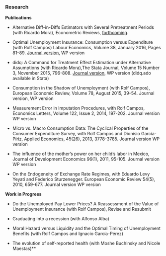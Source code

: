 ### Research

**Publications**

* Alternative Diff-in-Diffs Estimators with Several Pretreatment Periods (with Ricardo Mora), Econometric Reviews, [forthcoming](http://www.tandfonline.com/doi/abs/10.1080/07474938.2017.1348683).

* Optimal Unemployment Insurance: Consumption versus Expenditure (with Rolf Campos)  Labour Economics, Volume 38, January 2016, Pages 81–89. [Journal version](http://dx.doi.org/10.1016/j.labeco.2015.11.004), WP version

* didq: A Command for Treatment Effect Estimation under Alternative Assumptions (with Ricardo Mora),The Stata Journal, Volume 15 Number 3, November 2015,  796-808. [Journal version](http://www.stata-journal.com/article.html?article=st0405), WP version (didq.ado available in Stata)

* Consumption in the Shadow of Unemployment (with Rolf Campos),  European Economic Review, Volume 78, August 2015, 39–54. Journal version, WP version

* Measurement Error in Imputation Procedures, with Rolf Campos, Economics Letters, Volume 122, Issue 2, 2014, 197-202. Journal version WP version

* Micro vs. Macro Consumption Data: The Cyclical Properties of the Consumer Expenditure Survey, with Rolf Campos and Dionisio García-Píriz,  Applied Economics, 45(26), 2013, 3778-3785. Journal version WP version

* The influence of the mother’s power on her child’s labor in Mexico, Journal of Development Economics 96(1), 2011, 95-105. Journal version WP version

* On the Endogeneity of Exchange Rate Regimes, with Eduardo Levy Yeyati and Federico Sturzenegger. European Economic Review 54(5), 2010, 659-677. Journal version WP version

**Work in Progress**

* Do the Unemployed Pay Lower Prices? A Reassessment of the Value of Unemployment Insurance (with Rolf Campos), Revise and Resubmit

* Graduating into a recession (with Alfonso Alba)

* Moral Hazard versus Liquidity and the Optimal Timing of Unemployment Benefits (with Rolf Campos and Ignacio García-Pérez)

* The evolution of self-reported health (with Moshe Buchinsky and Nicole Maestas)**
